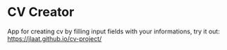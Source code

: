 # CV Creator

App for creating cv by filling input fields with your informations, try it out: https://jlaat.github.io/cv-project/
